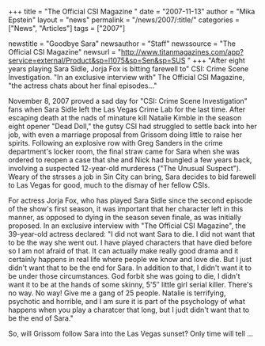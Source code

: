 +++
title = "The Official CSI Magazine "
date = "2007-11-13"
author = "Mika Epstein"
layout = "news"
permalink = "/news/2007/:title/"
categories = ["News", "Articles"]
tags = ["2007"]

newstitle = "Goodbye Sara"
newsauthor = "Staff"
newssource = "The Official CSI Magazine"
newsurl = "http://www.titanmagazines.com/app?service=external/Product&sp=l1075&sp=Sen&sp=SUS "
+++
"After eight years playing Sara Sidle, Jorja Fox is bitting farewell to" CSI: Crime Scene Investigation. "In an exclusive interview with" The Official CSI Magazine, "the actress chats about her final episodes..."

November 8, 2007 proved a sad day for "CSI: Crime Scene Investigation" fans when Sara Sidle left the Las Vegas Crime Lab for the last time. After escaping death at the nads of minature kill Natalie Kimble in the season eight opener "Dead Doll," the gutsy CSI had struggled to settle back into her job, with even a marriage proposal from Grissom doing little to raise her spirits. Following an explosive row with Greg Sanders in the crime department's locker room, the final straw came for Sara when she was ordered to reopen a case that she and Nick had bungled a few years back, involving a suspected 12-year-old murderess ("The Unusual Suspect"). Weary of the strsses a job in Sin City can bring, Sara decides to bid farewell to Las Vegas for good, much to the dismay of her fellow CSIs.

For actress Jorja Fox, who has played Sara Sidle since the second episode of the show's first season, it was important that her character left in this manner, as opposed to dying in the season seven finale, as was initially proposed. In an exclusive interview with "The Official CSI Magazine", the 39-year-old actress declared: "I did not want Sara to die. I did not want that to be the way she went out. I have played characters that have died before so I am not afraid of that. It can actually make really good drama and it certainly happens in real life where people we know and love die. But I just didn't want that to be the end for Sara. In addition to that, I didn't want it to be under those circumstances. God forbit she was going to die, I didn't want it to be at the hands of some skinny, 5'5&#8243; little girl serial killer. There's no way. No way! Give me a gang of 25 people. Natalie is terrifying, psychotic and horrible, and I am sure it is part of the psychology of what happens when you play a charatcer that long, but I judt didn't want that to be the end of Sara."

So, will Grissom follow Sara into the Las Vegas sunset? Only time will tell ...  
